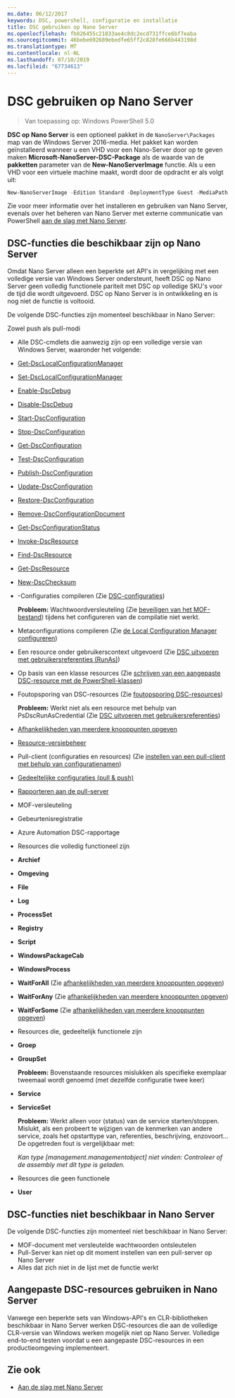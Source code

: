 ```yaml
---
ms.date: 06/12/2017
keywords: DSC, powershell, configuratie en installatie
title: DSC gebruiken op Nano Server
ms.openlocfilehash: fb826455c21833ae4c8dc2ecd731ffce6bf7eaba
ms.sourcegitcommit: 46bebe692689ebedfe65ff2c828fe666b443198d
ms.translationtype: MT
ms.contentlocale: nl-NL
ms.lasthandoff: 07/10/2019
ms.locfileid: "67734613"
---
```

# <a name="using-dsc-on-nano-server"></a>DSC gebruiken op Nano Server

> Van toepassing op: Windows PowerShell 5.0

**DSC op Nano Server** is een optioneel pakket in de `NanoServer\Packages` map van de Windows Server 2016-media. Het pakket kan worden geïnstalleerd wanneer u een VHD voor een Nano-Server door op te geven maken **Microsoft-NanoServer-DSC-Package** als de waarde van de **pakketten** parameter van de **New-NanoServerImage**  functie. Als u een VHD voor een virtuele machine maakt, wordt door de opdracht er als volgt uit:

```powershell
New-NanoServerImage -Edition Standard -DeploymentType Guest -MediaPath f:\ -BasePath .\Base -TargetPath .\Nano1\Nano.vhd -ComputerName Nano1 -Packages Microsoft-NanoServer-DSC-Package
```

Zie voor meer informatie over het installeren en gebruiken van Nano Server, evenals over het beheren van Nano Server met externe communicatie van PowerShell [aan de slag met Nano Server](/windows-server/get-started/getting-started-with-nano-server).

## <a name="dsc-features-available-on-nano-server"></a>DSC-functies die beschikbaar zijn op Nano Server

Omdat Nano Server alleen een beperkte set API's in vergelijking met een volledige versie van Windows Server ondersteunt, heeft DSC op Nano Server geen volledig functionele pariteit met DSC op volledige SKU's voor de tijd die wordt uitgevoerd. DSC op Nano Server is in ontwikkeling en is nog niet de functie is voltooid.

De volgende DSC-functies zijn momenteel beschikbaar in Nano Server:

Zowel push als pull-modi

- Alle DSC-cmdlets die aanwezig zijn op een volledige versie van Windows Server, waaronder het volgende:
- [Get-DscLocalConfigurationManager](/powershell/module/PSDesiredStateConfiguration/Get-DscLocalConfigurationManager)
- [Set-DscLocalConfigurationManager](/powershell/module/PSDesiredStateConfiguration/Set-DscLocalConfigurationManager)
- [Enable-DscDebug](/powershell/module/PSDesiredStateConfiguration/Enable-DscDebug)
- [Disable-DscDebug](/powershell/module/PSDesiredStateConfiguration/Disable-DscDebug)
- [Start-DscConfiguration](/powershell/module/psdesiredstateconfiguration/start-dscconfiguration)
- [Stop-DscConfiguration](/powershell/module/PSDesiredStateConfiguration/Stop-DscConfiguration)
- [Get-DscConfiguration](/powershell/module/PSDesiredStateConfiguration/Get-DscConfiguration)
- [Test-DscConfiguration](/powershell/module/psdesiredstateconfiguration/Test-DSCConfiguration)
- [Publish-DscConfiguration](/powershell/module/PSDesiredStateConfiguration/Publish-DscConfiguration)
- [Update-DscConfiguration](/powershell/module/PSDesiredStateConfiguration/Update-DscConfiguration)
- [Restore-DscConfiguration](/powershell/module/PSDesiredStateConfiguration/Restore-DscConfiguration)
- [Remove-DscConfigurationDocument](/powershell/module/PSDesiredStateConfiguration/Remove-DscConfigurationDocument)
- [Get-DscConfigurationStatus](/powershell/module/PSDesiredStateConfiguration/Get-DscConfigurationStatus)
- [Invoke-DscResource](/powershell/module/PSDesiredStateConfiguration/Invoke-DscResource)
- [Find-DscResource](/powershell/module/powershellget/find-dscresource?view=powershell-6)
- [Get-DscResource](/powershell/module/PSDesiredStateConfiguration/Get-DscResource)
- [New-DscChecksum](/powershell/module/PSDesiredStateConfiguration/New-DSCCheckSum)

- -Configuraties compileren (Zie [DSC-configuraties](../configurations/configurations.md))

  **Probleem:** Wachtwoordversleuteling (Zie [beveiligen van het MOF-bestand](../pull-server/secureMOF.md)) tijdens het configureren van de compilatie niet werkt.

- Metaconfigurations compileren (Zie [de Local Configuration Manager configureren](../managing-nodes/metaConfig.md))

- Een resource onder gebruikerscontext uitgevoerd (Zie [DSC uitvoeren met gebruikersreferenties (RunAs)](../configurations/runAsUser.md))

- Op basis van een klasse resources (Zie [schrijven van een aangepaste DSC-resource met de PowerShell-klassen](/previous-versions//dn948461(v=technet.10)))

- Foutopsporing van DSC-resources (Zie [foutopsporing DSC-resources](../troubleshooting/debugResource.md))

  **Probleem:** Werkt niet als een resource met behulp van PsDscRunAsCredential (Zie [DSC uitvoeren met gebruikersreferenties](../configurations/runAsUser.md))

- [Afhankelijkheden van meerdere knooppunten opgeven](../configurations/crossNodeDependencies.md)

- [Resource-versiebeheer](../configurations/sxsResource.md)

- Pull-client (configuraties en resources) (Zie [instellen van een pull-client met behulp van configuratienamen](../pull-server/pullClientConfigNames.md))

- [Gedeeltelijke configuraties (pull & push)](../pull-server/partialConfigs.md)

- [Rapporteren aan de pull-server](../pull-server/reportServer.md)

- MOF-versleuteling

- Gebeurtenisregistratie

- Azure Automation DSC-rapportage

- Resources die volledig functioneel zijn

- **Archief**
- **Omgeving**
- **File**
- **Log**
- **ProcessSet**
- **Registry**
- **Script**
- **WindowsPackageCab**
- **WindowsProcess**
- **WaitForAll** (Zie [afhankelijkheden van meerdere knooppunten opgeven](../configurations/crossNodeDependencies.md))
- **WaitForAny** (Zie [afhankelijkheden van meerdere knooppunten opgeven](../configurations/crossNodeDependencies.md))
- **WaitForSome** (Zie [afhankelijkheden van meerdere knooppunten opgeven](../configurations/crossNodeDependencies.md))

- Resources die, gedeeltelijk functionele zijn
- **Groep**
- **GroupSet**

  **Probleem:** Bovenstaande resources mislukken als specifieke exemplaar tweemaal wordt genoemd (met dezelfde configuratie twee keer)

- **Service**
- **ServiceSet**

  **Probleem:** Werkt alleen voor (status) van de service starten/stoppen. Mislukt, als een probeert te wijzigen van de kenmerken van andere service, zoals het opstarttype van, referenties, beschrijving, enzovoort... De opgetreden fout is vergelijkbaar met:

  *Kan type [management.managementobject] niet vinden: Controleer of de assembly met dit type is geladen.*

- Resources die geen functionele
- **User**

## <a name="dsc-features-not-available-on-nano-server"></a>DSC-functies niet beschikbaar in Nano Server

De volgende DSC-functies zijn momenteel niet beschikbaar in Nano Server:

- MOF-document met versleutelde wachtwoorden ontsleutelen
- Pull-Server kan niet op dit moment instellen van een pull-server op Nano Server
- Alles dat zich niet in de lijst met de functie werkt

## <a name="using-custom-dsc-resources-on-nano-server"></a>Aangepaste DSC-resources gebruiken in Nano Server

Vanwege een beperkte sets van Windows-API's en CLR-bibliotheken beschikbaar in Nano Server werken DSC-resources die aan de volledige CLR-versie van Windows werken mogelijk niet op Nano Server.
Volledige end-to-end testen voordat u een aangepaste DSC-resources in een productieomgeving implementeert.

## <a name="see-also"></a>Zie ook

- [Aan de slag met Nano Server](/windows-server/get-started/getting-started-with-nano-server)
